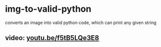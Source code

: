 # img-to-valid-python
converts an image into valid python code, which can print any given string
## video: [youtu.be/f5tB5LQe3E8](https://youtu.be/f5tB5LQe3E8)